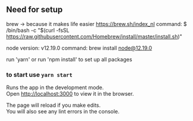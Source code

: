 ## Need for setup
brew -> because it makes life easier
https://brew.sh/index_nl
command:  $ /bin/bash -c "$(curl -fsSL https://raw.githubusercontent.com/Homebrew/install/master/install.sh)" 


node version: v12.19.0
command: brew install node@12.19.0

run 'yarn' or run 'npm install' to set up all packages

### to start use `yarn start`

Runs the app in the development mode.<br />
Open [http://localhost:3000](http://localhost:3000) to view it in the browser.

The page will reload if you make edits.<br />
You will also see any lint errors in the console.
